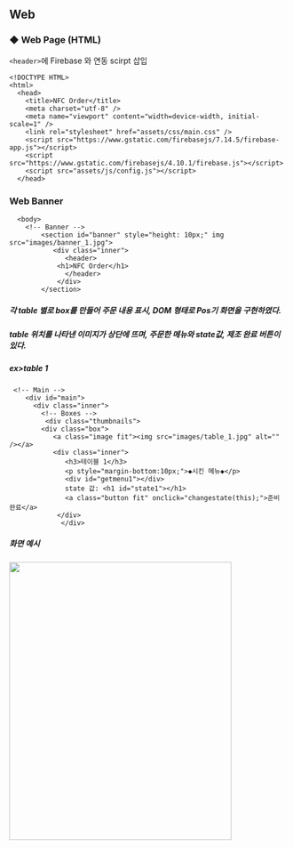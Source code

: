 ## Web

### ◆ Web Page (HTML)
`<header>`에 Firebase 와 연동 scirpt 삽입

	<!DOCTYPE HTML>  
	<html>  
	  <head>  
	    <title>NFC Order</title>  
	    <meta charset="utf-8" />  
	    <meta name="viewport" content="width=device-width, initial-scale=1" />  
	    <link rel="stylesheet" href="assets/css/main.css" />  
	    <script src="https://www.gstatic.com/firebasejs/7.14.5/firebase-app.js"></script>  
	    <script src="https://www.gstatic.com/firebasejs/4.10.1/firebase.js"></script>  
	    <script src="assets/js/config.js"></script>  
	  </head>

### Web Banner

	  <body>  
		<!-- Banner -->  
			<section id="banner" style="height: 10px;" img src="images/banner_1.jpg">  
			   <div class="inner">  
			      <header>  
				<h1>NFC Order</h1>  
			      </header>  
			    </div>  
			</section>  

##### 각 table 별로 box를 만들어 주문 내용 표시, DOM 형태로 Pos기 화면을 구현하였다.
##### table 위치를 나타낸 이미지가 상단에 뜨며, 주문한 메뉴와 state값, 제조 완료 버튼이 있다.
##### ex>table 1

	 <!-- Main -->  
		<div id="main">  
		  <div class="inner">  
		    <!-- Boxes -->  
		     <div class="thumbnails">  
			<div class="box">  
			   <a class="image fit"><img src="images/table_1.jpg" alt="" /></a>  
			   <div class="inner">  
			      <h3>테이블 1</h3>  
			      <p style="margin-bottom:10px;">◆시킨 메뉴◆</p>  
			      <div id="getmenu1"></div>  
			      state 값: <h1 id="state1"></h1>  
			      <a class="button fit" onclick="changestate(this);">준비 완료</a>  
			    </div>  
		         </div>  
##### 화면 예시
<img src ="https://user-images.githubusercontent.com/56214404/134183642-17a8e5da-70be-408d-857f-53249eaffc11.JPG" width="400" height="500"/>
